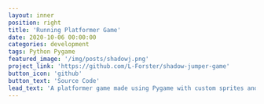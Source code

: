 ```yaml
---
layout: inner
position: right
title: 'Running Platformer Game'
date: 2020-10-06 00:00:00
categories: development
tags: Python Pygame 
featured_image: '/img/posts/shadowj.png'
project_link: 'https://github.com/L-Forster/shadow-jumper-game'
button_icon: 'github'
button_text: 'Source Code'
lead_text: 'A platformer game made using Pygame with custom sprites and soundtrack. This was made in collaboration with the popular book series "Shadow Jumper"!'
---
```

